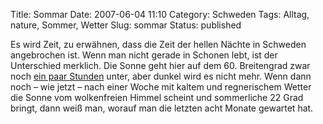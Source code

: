 Title: Sommar
Date: 2007-06-04 11:10
Category: Schweden
Tags: Alltag, nature, Sommer, Wetter
Slug: sommar
Status: published

Es wird Zeit, zu erwähnen, dass die Zeit der hellen Nächte in Schweden
angebrochen ist. Wenn man nicht gerade in Schonen lebt, ist der
Unterschied merklich. Die Sonne geht hier auf dem 60. Breitengrad zwar
noch [ein paar
Stunden](http://www.fiket.de/2006/11/04/schatten-und-licht/) unter, aber
dunkel wird es nicht mehr. Wenn dann noch – wie jetzt – nach einer Woche
mit kaltem und regnerischem Wetter die Sonne vom wolkenfreien Himmel
scheint und sommerliche 22 Grad bringt, dann weiß man, worauf man die
letzten acht Monate gewartet hat.

